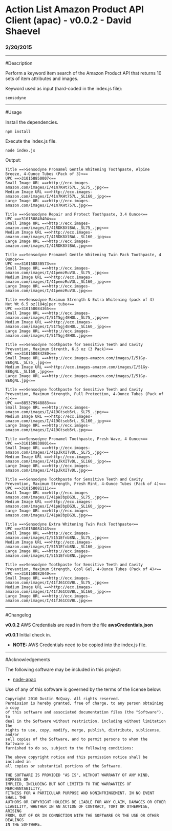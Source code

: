 # Action List Amazon Product API Client (apac) - v0.0.2 - David Shaevel
### 2/20/2015

---

#Description

Perform a keyword item search of the Amazon Product API that returns 10 sets of item attributes and images.

Keyword used as input (hard-coded in the index.js file):

    sensodyne

---

#Usage

Install the dependencies.

    npm install

Execute the index.js file.

    node index.js

Output:

    Title ==>Sensodyne Pronamel Gentle Whitening Toothpaste, Alpine Breeze, 4-Ounce Tubes (Pack of 3)<==
    UPC ==>310158850007<==
    Small Image URL ==>http://ecx.images-amazon.com/images/I/41m7KHt757L._SL75_.jpg<==
    Medium Image URL ==>http://ecx.images-amazon.com/images/I/41m7KHt757L._SL160_.jpg<==
    Large Image URL ==>http://ecx.images-amazon.com/images/I/41m7KHt757L.jpg<==
    
    Title ==>Sensodyne Repair and Protect Toothpaste, 3.4 Ounce<==
    UPC ==>310158840404<==
    Small Image URL ==>http://ecx.images-amazon.com/images/I/41RDK8XlBAL._SL75_.jpg<==
    Medium Image URL ==>http://ecx.images-amazon.com/images/I/41RDK8XlBAL._SL160_.jpg<==
    Large Image URL ==>http://ecx.images-amazon.com/images/I/41RDK8XlBAL.jpg<==
    
    Title ==>Sensodyne Pronamel Gentle Whitening Twin Pack Toothpaste, 4 Ounce<==
    UPC ==>310158830573<==
    Small Image URL ==>http://ecx.images-amazon.com/images/I/41pemzRuV3L._SL75_.jpg<==
    Medium Image URL ==>http://ecx.images-amazon.com/images/I/41pemzRuV3L._SL160_.jpg<==
    Large Image URL ==>http://ecx.images-amazon.com/images/I/41pemzRuV3L.jpg<==
    
    Title ==>Sensodyne Maximum Strength & Extra Whitening (pack of 4)
    Net Wt 6.5 oz(184g)per tube<==
    UPC ==>310158084365<==
    Small Image URL ==>http://ecx.images-amazon.com/images/I/51T5gj4EHOL._SL75_.jpg<==
    Medium Image URL ==>http://ecx.images-amazon.com/images/I/51T5gj4EHOL._SL160_.jpg<==
    Large Image URL ==>http://ecx.images-amazon.com/images/I/51T5gj4EHOL.jpg<==
    
    Title ==>Sensodyne Toothpaste for Sensitive Teeth and Cavity Prevention, Maximum Strenth, 6.5 oz (3 Pack)<==
    UPC ==>310158084280<==
    Small Image URL ==>http://ecx.images-amazon.com/images/I/51Gy-8EOgNL._SL75_.jpg<==
    Medium Image URL ==>http://ecx.images-amazon.com/images/I/51Gy-8EOgNL._SL160_.jpg<==
    Large Image URL ==>http://ecx.images-amazon.com/images/I/51Gy-8EOgNL.jpg<==
    
    Title ==>Sensodyne Toothpaste for Sensitive Teeth and Cavity Prevention, Maximum Strength, Full Protection, 4-Ounce Tubes (Pack of 4)<==
    UPC ==>885379948883<==
    Small Image URL ==>http://ecx.images-amazon.com/images/I/419Gtseb5rL._SL75_.jpg<==
    Medium Image URL ==>http://ecx.images-amazon.com/images/I/419Gtseb5rL._SL160_.jpg<==
    Large Image URL ==>http://ecx.images-amazon.com/images/I/419Gtseb5rL.jpg<==
    
    Title ==>Sensodyne Pronamel Toothpaste, Fresh Wave, 4 Ounce<==
    UPC ==>310158830801<==
    Small Image URL ==>http://ecx.images-amazon.com/images/I/41pJkXITvDL._SL75_.jpg<==
    Medium Image URL ==>http://ecx.images-amazon.com/images/I/41pJkXITvDL._SL160_.jpg<==
    Large Image URL ==>http://ecx.images-amazon.com/images/I/41pJkXITvDL.jpg<==
    
    Title ==>Sensodyne Toothpaste for Sensitive Teeth and Cavity Prevention, Maximum Strength, Fresh Mint, 4-Ounce Tubes (Pack of 4)<==
    UPC ==>310158081111<==
    Small Image URL ==>http://ecx.images-amazon.com/images/I/41pWJbpDG3L._SL75_.jpg<==
    Medium Image URL ==>http://ecx.images-amazon.com/images/I/41pWJbpDG3L._SL160_.jpg<==
    Large Image URL ==>http://ecx.images-amazon.com/images/I/41pWJbpDG3L.jpg<==
    
    Title ==>Sensodyne Extra Whitening Twin Pack Toothpaste<==
    UPC ==>310158084143<==
    Small Image URL ==>http://ecx.images-amazon.com/images/I/5151Efnb8NL._SL75_.jpg<==
    Medium Image URL ==>http://ecx.images-amazon.com/images/I/5151Efnb8NL._SL160_.jpg<==
    Large Image URL ==>http://ecx.images-amazon.com/images/I/5151Efnb8NL.jpg<==
    
    Title ==>Sensodyne Toothpaste for Sensitive Teeth and Cavity Prevention, Maximum Strength, Cool Gel, 4-Ounce Tubes (Pack of 4)<==
    UPC ==>310158082040<==
    Small Image URL ==>http://ecx.images-amazon.com/images/I/41fJ61CGVBL._SL75_.jpg<==
    Medium Image URL ==>http://ecx.images-amazon.com/images/I/41fJ61CGVBL._SL160_.jpg<==
    Large Image URL ==>http://ecx.images-amazon.com/images/I/41fJ61CGVBL.jpg<==
    
---

#Changelog

**v0.0.2** AWS Credentials are read in from the file **awsCredentials.json**

**v0.0.1** Initial check in.

- **NOTE:** AWS Credentials need to be copied into the index.js file.


---

#Acknowledgements

The following software may be included in this project:

- [node-apac](https://github.com/dmcquay/node-apac#license)

Use of any of this software is governed by the terms of the license below:

    Copyright 2010 Dustin McQuay. All rights reserved.
    Permission is hereby granted, free of charge, to any person obtaining a copy
    of this software and associated documentation files (the "Software"), to
    deal in the Software without restriction, including without limitation the
    rights to use, copy, modify, merge, publish, distribute, sublicense, and/or
    sell copies of the Software, and to permit persons to whom the Software is
    furnished to do so, subject to the following conditions:
    
    The above copyright notice and this permission notice shall be included in
    all copies or substantial portions of the Software.
    
    THE SOFTWARE IS PROVIDED "AS IS", WITHOUT WARRANTY OF ANY KIND, EXPRESS OR
    IMPLIED, INCLUDING BUT NOT LIMITED TO THE WARRANTIES OF MERCHANTABILITY,
    FITNESS FOR A PARTICULAR PURPOSE AND NONINFRINGEMENT. IN NO EVENT SHALL THE
    AUTHORS OR COPYRIGHT HOLDERS BE LIABLE FOR ANY CLAIM, DAMAGES OR OTHER
    LIABILITY, WHETHER IN AN ACTION OF CONTRACT, TORT OR OTHERWISE, ARISING
    FROM, OUT OF OR IN CONNECTION WITH THE SOFTWARE OR THE USE OR OTHER DEALINGS
    IN THE SOFTWARE.
